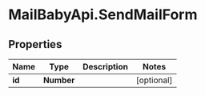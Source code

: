 # MailBabyApi.SendMailForm

## Properties
Name | Type | Description | Notes
------------ | ------------- | ------------- | -------------
**id** | **Number** |  | [optional] 
